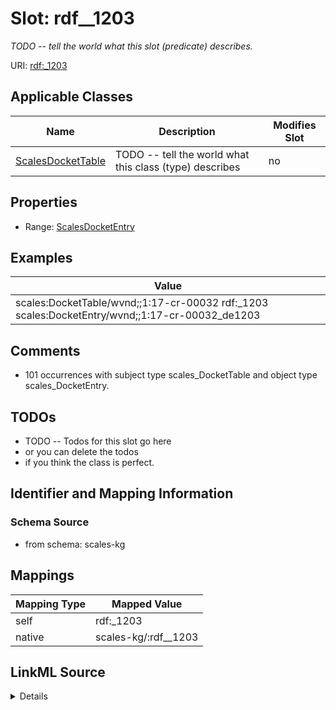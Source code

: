 

# Slot: rdf__1203


_TODO -- tell the world what this slot (predicate) describes._





URI: [rdf:_1203](http://www.w3.org/1999/02/22-rdf-syntax-ns#_1203)



<!-- no inheritance hierarchy -->





## Applicable Classes

| Name | Description | Modifies Slot |
| --- | --- | --- |
| [ScalesDocketTable](../classes/ScalesDocketTable.md) | TODO -- tell the world what this class (type) describes |  no  |







## Properties

* Range: [ScalesDocketEntry](../classes/ScalesDocketEntry.md)






## Examples

| Value |
| --- |
| scales:DocketTable/wvnd;;1:17-cr-00032 rdf:_1203 scales:DocketEntry/wvnd;;1:17-cr-00032_de1203 |

## Comments

* 101 occurrences with subject type scales_DocketTable and object type scales_DocketEntry.

## TODOs

* TODO -- Todos for this slot go here
* or you can delete the todos
* if you think the class is perfect.

## Identifier and Mapping Information







### Schema Source


* from schema: scales-kg




## Mappings

| Mapping Type | Mapped Value |
| ---  | ---  |
| self | rdf:_1203 |
| native | scales-kg/:rdf__1203 |




## LinkML Source

<details>
```yaml
name: rdf__1203
description: TODO -- tell the world what this slot (predicate) describes.
todos:
- TODO -- Todos for this slot go here
- or you can delete the todos
- if you think the class is perfect.
comments:
- 101 occurrences with subject type scales_DocketTable and object type scales_DocketEntry.
examples:
- value: scales:DocketTable/wvnd;;1:17-cr-00032 rdf:_1203 scales:DocketEntry/wvnd;;1:17-cr-00032_de1203
from_schema: scales-kg
rank: 1000
slot_uri: rdf:_1203
alias: rdf__1203
domain_of:
- scales_DocketTable
range: scales_DocketEntry

```
</details>
